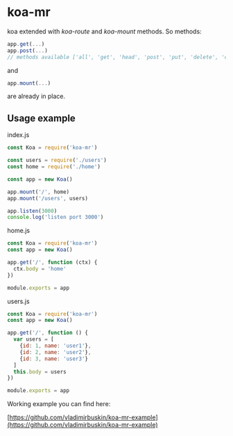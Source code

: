 # koa-mr

koa extended with *koa-route* and *koa-mount* methods.
So methods:

```javascript
app.get(...)
app.post(...)
// methods available ['all', 'get', 'head', 'post', 'put', 'delete', 'connect', 'options', 'trace']
```

and 

```javascript
app.mount(...)
```

are already in place.

## Usage example

index.js

```javascript
const Koa = require('koa-mr')

const users = require('./users')
const home = require('./home')

const app = new Koa()

app.mount('/', home)
app.mount('/users', users)

app.listen(3000)
console.log('listen port 3000')
```

home.js

```javascript
const Koa = require('koa-mr')
const app = new Koa()

app.get('/', function (ctx) {
  ctx.body = 'home'
})

module.exports = app
```

users.js

```javascript
const Koa = require('koa-mr')
const app = new Koa()

app.get('/', function () {
  var users = [
    {id: 1, name: 'user1'},
    {id: 2, name: 'user2'},
    {id: 3, name: 'user3'}
  ]
  this.body = users
})

module.exports = app
```

Working example you can find here:

[https://github.com/vladimirbuskin/koa-mr-example](https://github.com/vladimirbuskin/koa-mr-example)

